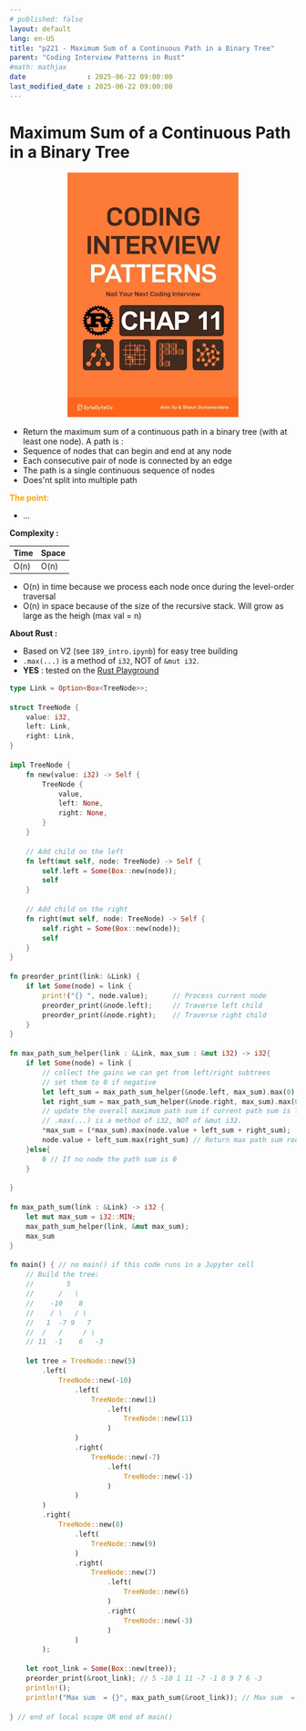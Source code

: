 ```yaml
---
# published: false
layout: default
lang: en-US
title: "p221 - Maximum Sum of a Continuous Path in a Binary Tree"
parent: "Coding Interview Patterns in Rust"
#math: mathjax
date               : 2025-06-22 09:00:00
last_modified_date : 2025-06-22 09:00:00
---
```


# Maximum Sum of a Continuous Path in a Binary Tree

<div align="center">
<img src="../assets/chap_11.webp" alt="" width="300" loading="lazy"/>
</div>

* Return the maximum sum of a continuous path in a binary tree (with at least one node). A path is :
* Sequence of nodes that can begin and end at any node
* Each consecutive pair of node is connected by an edge
* The path is a single continuous sequence of nodes
* Does'nt split into multiple path



<span style="color:orange"><b>The point:</b></span>

* ...


**Complexity :**

| Time        | Space |
|-------------|-------|
| O(n)        | O(n)  |

* O(n) in time because we process each node once during the level-order traversal
* O(n) in space because of the size of the recursive stack. Will grow as large as the heigh (max val = n) 

**About Rust :**
* Based on V2 (see ``189_intro.ipynb``) for easy tree building
* ``.max(...)`` is a method of ``i32``, NOT of ``&mut i32``.
* **YES** : tested on the [Rust Playground](https://play.rust-lang.org/)





<!-- <span style="color:red"><b>TODO : </b></span> 
* Rust : come back on `.as_mut()`, `.as_deref()`         -->


<!-- * <span style="color:lime"><b>Preferred solution?</b></span>      -->



```rust
type Link = Option<Box<TreeNode>>;

struct TreeNode {
    value: i32,
    left: Link,
    right: Link,
}

impl TreeNode {
    fn new(value: i32) -> Self {
        TreeNode {
            value,
            left: None,
            right: None,
        }
    }

    // Add child on the left
    fn left(mut self, node: TreeNode) -> Self {
        self.left = Some(Box::new(node));
        self
    }

    // Add child on the right
    fn right(mut self, node: TreeNode) -> Self {
        self.right = Some(Box::new(node));
        self
    }
}

fn preorder_print(link: &Link) {
    if let Some(node) = link {
        print!("{} ", node.value);      // Process current node
        preorder_print(&node.left);     // Traverse left child
        preorder_print(&node.right);    // Traverse right child
    }
}

fn max_path_sum_helper(link : &Link, max_sum : &mut i32) -> i32{
    if let Some(node) = link {
        // collect the gains we can get from left/right subtrees
        // set them to 0 if negative
        let left_sum = max_path_sum_helper(&node.left, max_sum).max(0);
        let right_sum = max_path_sum_helper(&node.right, max_sum).max(0);
        // update the overall maximum path sum if current path sum is larger
        // .max(...) is a method of i32, NOT of &mut i32.
        *max_sum = (*max_sum).max(node.value + left_sum + right_sum);
        node.value + left_sum.max(right_sum) // Return max path sum rooted at this node
    }else{
        0 // If no node the path sum is 0
    }

}

fn max_path_sum(link : &Link) -> i32 {
    let mut max_sum = i32::MIN;
    max_path_sum_helper(link, &mut max_sum);
    max_sum    
}

fn main() { // no main() if this code runs in a Jupyter cell 
    // Build the tree:
    //        5
    //      /   \
    //    -10    8
    //    / \   / \
    //   1  -7 9   7
    //  /   /     / \
    // 11  -1    6   -3
    
    let tree = TreeNode::new(5)
        .left(
            TreeNode::new(-10)
                .left(
                    TreeNode::new(1)
                        .left(
                            TreeNode::new(11)
                        )
                )
                .right(
                    TreeNode::new(-7)
                        .left(
                            TreeNode::new(-1)
                        )
                )
        )
        .right(
            TreeNode::new(8)
                .left(
                    TreeNode::new(9)
                )
                .right(
                    TreeNode::new(7)
                        .left(
                            TreeNode::new(6)
                        )
                        .right(
                            TreeNode::new(-3)
                        )
                )
        );

    let root_link = Some(Box::new(tree));
    preorder_print(&root_link); // 5 -10 1 11 -7 -1 8 9 7 6 -3 
    println!();
    println!("Max sum  = {}", max_path_sum(&root_link)); // Max sum  = 30
    
} // end of local scope OR end of main()
```
